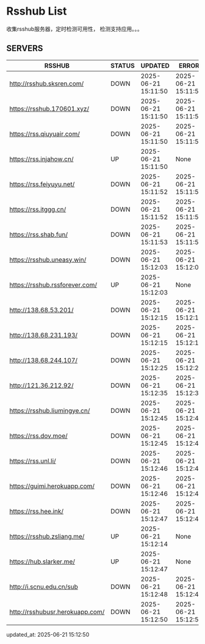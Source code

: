 # Rsshub List

收集rsshub服务器，定时检测可用性， 检测支持应用。。。


## SERVERS

|  RSSHUB   | STATUS  | UPDATED  | ERROR  | TWITTER |  
|  ----  | ----  | ----  | ----  | ---- |  
| http://rsshub.sksren.com/ | DOWN | 2025-06-21 15:11:50 | 2025-06-21 15:11:50 |  
| https://rsshub.170601.xyz/ | DOWN | 2025-06-21 15:11:50 | 2025-06-21 15:11:50 |  
| https://rss.qiuyuair.com/ | DOWN | 2025-06-21 15:11:50 | 2025-06-21 15:11:50 |  
| https://rss.injahow.cn/ | UP | 2025-06-21 15:11:50 | None ||  
| https://rss.feiyuyu.net/ | DOWN | 2025-06-21 15:11:52 | 2025-06-21 15:11:52 |  
| https://rss.itggg.cn/ | DOWN | 2025-06-21 15:11:52 | 2025-06-21 15:11:52 |  
| https://rss.shab.fun/ | DOWN | 2025-06-21 15:11:53 | 2025-06-21 15:11:53 |  
| https://rsshub.uneasy.win/ | DOWN | 2025-06-21 15:12:03 | 2025-06-21 15:12:03 |  
| https://rsshub.rssforever.com/ | UP | 2025-06-21 15:12:03 | None ||  
| http://138.68.53.201/ | DOWN | 2025-06-21 15:12:15 | 2025-06-21 15:12:15 |  
| http://138.68.231.193/ | DOWN | 2025-06-21 15:12:15 | 2025-06-21 15:12:15 |  
| http://138.68.244.107/ | DOWN | 2025-06-21 15:12:25 | 2025-06-21 15:12:25 |  
| http://121.36.212.92/ | DOWN | 2025-06-21 15:12:35 | 2025-06-21 15:12:35 |  
| https://rsshub.liumingye.cn/ | DOWN | 2025-06-21 15:12:45 | 2025-06-21 15:12:45 |  
| https://rss.dov.moe/ | DOWN | 2025-06-21 15:12:45 | 2025-06-21 15:12:45 |  
| https://rss.unl.li/ | DOWN | 2025-06-21 15:12:46 | 2025-06-21 15:12:46 |  
| https://guimi.herokuapp.com/ | DOWN | 2025-06-21 15:12:46 | 2025-06-21 15:12:46 |  
| https://rss.hee.ink/ | DOWN | 2025-06-21 15:12:47 | 2025-06-21 15:12:47 |  
| https://rsshub.zsliang.me/ | UP | 2025-06-21 15:12:14 | None |OK|  
| https://hub.slarker.me/ | UP | 2025-06-21 15:12:47 | None ||  
| http://i.scnu.edu.cn/sub | DOWN | 2025-06-21 15:12:48 | 2025-06-21 15:12:48 |  
| http://rsshubusr.herokuapp.com/ | DOWN | 2025-06-21 15:12:50 | 2025-06-21 15:12:50 |  
  

updated_at: 2025-06-21 15:12:50  
